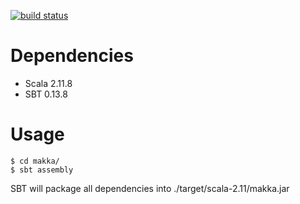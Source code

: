 [![build status](http://140.119.19.100:10080/smart-city/Makka/badges/master/build.svg)](http://140.119.19.100:10080/smart-city/Makka/commits/master)
# Dependencies
 - Scala 2.11.8
 - SBT 0.13.8

# Usage
```
$ cd makka/
$ sbt assembly
```
SBT will package all dependencies into ./target/scala-2.11/makka.jar